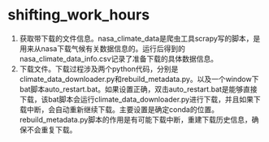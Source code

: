 # shifting_work_hours

1. 获取带下载的文件信息。nasa_climate_data是爬虫工具scrapy写的脚本，是用来从nasa下载气候有关数据信息的。运行后得到的nasa_climate_data_info.csv记录了准备下载的具体数据信息。
2. 下载文件。下载过程涉及两个python代码，分别是climate_data_downloader.py和rebuild_metadata.py。以及一个window下bat脚本auto_restart.bat。如果设置正确，双击auto_restart.bat是能够直接下载，该bat脚本会运行climate_data_downloader.py进行下载，并且如果下载中断，会自动重新继续下载。主要设置是确定conda的位置。rebuild_metadata.py脚本的作用是有可能下载中断，重建下载历史信息，确保不会重复下载。